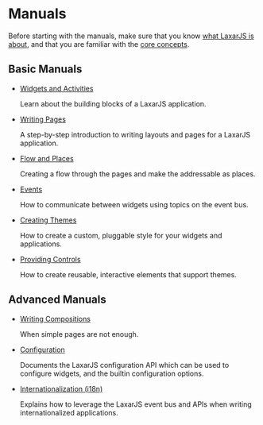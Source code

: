 # Manuals

Before starting with the manuals, make sure that you know [what LaxarJS is about](../why_laxar.md), and that you are familiar with the [core concepts](../concepts.md).


## Basic Manuals

* [Widgets and Activities](widgets_and_activities.md)

   Learn about the building blocks of a LaxarJS application.

* [Writing Pages](writing_pages.md)

    A step-by-step introduction to writing layouts and pages for a LaxarJS application.
    
* [Flow and Places](flow_and_places.md)

    Creating a flow through the pages and make the addressable as places.

* [Events](events.md)

    How to communicate between widgets using topics on the event bus.

* [Creating Themes](creating_themes.md)

    How to create a custom, pluggable style for your widgets and applications.
    
* [Providing Controls](providing_controls.md)

    How to create reusable, interactive elements that support themes.


## Advanced Manuals

* [Writing Compositions](writing_compositions.md)

    When simple pages are not enough.

* [Configuration](configuration.md)

    Documents the LaxarJS configuration API which can be used to configure widgets, and the builtin configuration options.

* [Internationalization (i18n)](i18n.md)

    Explains how to leverage the LaxarJS event bus and APIs when writing internationalized applications.
